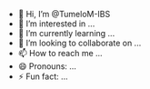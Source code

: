 - 👋 Hi, I’m @TumeloM-IBS
- 👀 I’m interested in ...
- 🌱 I’m currently learning ...
- 💞️ I’m looking to collaborate on ...
- 📫 How to reach me ...
- 😄 Pronouns: ...
- ⚡ Fun fact: ...

<!---
TumeloM-IBS/TumeloM-IBS is a ✨ special ✨ repository because its `README.md` (this file) appears on your GitHub profile.
You can click the Preview link to take a look at your changes.
--->
